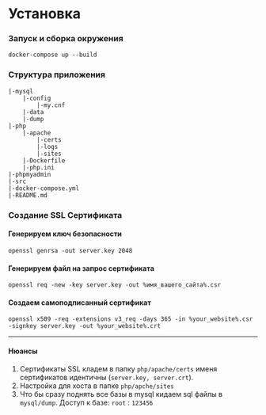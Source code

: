 
# Установка

### Запуск и сборка окружения
    docker-compose up --build

### Структура приложения
    |-mysql
        |-config
            |-my.cnf
        |-data
        |-dump
    |-php
        |-apache
            |-certs
            |-logs
            |-sites
        |-Dockerfile
        |-php.ini
    |-phpmyadmin
    |-src
    |-docker-compose.yml
    |-README.md

### Создание SSL Сертификата

#### Генерируем ключ безопасности
    openssl genrsa -out server.key 2048
#### Генерируем файл на запрос сертификата
    openssl req -new -key server.key -out %имя_вашего_сайта%.csr
#### Создаем самоподписанный сертификат
    openssl x509 -req -extensions v3_req -days 365 -in %your_website%.csr -signkey server.key -out %your_website%.crt
***
#### Нюансы
1. Сертификаты SSL кладем в папку `php/apache/certs` именя сертификатов идентичны (`server.key, server.crt`).
2. Настройка для хоста в папке `php/apche/sites`
3. Что бы сразу поднять все базы в mysql кидаем sql файлы в `mysql/dump`. Доступ к базе: `root` : `123456`
